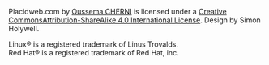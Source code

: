 Placidweb.com by [Oussema CHERNI](http://oussema.cherni.tn/?utm_source=placidweb&amp;utm_medium=link&amp;utm_campaign=footer-licence) is licensed under a [Creative CommonsAttribution-ShareAlike 4.0 International License](http://creativecommons.org/licenses/by-sa/4.0/). 
Design by Simon Holywell.  

Linux® is a registered trademark of Linus Trovalds.  
Red Hat® is a registered trademark of Red Hat, inc.
